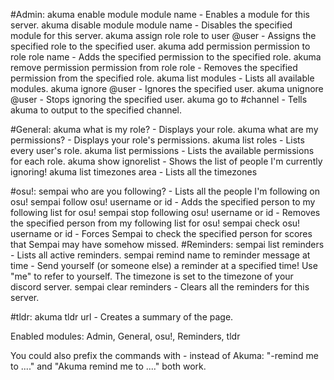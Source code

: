 #Admin:
akuma enable module module name - Enables a module for this server.
akuma disable module module name - Disables the specified module for this server.
akuma assign role role to user @user - Assigns the specified role to the specified user.
akuma add permission permission to role role name - Adds the specified permission to the specified role.
akuma remove permission permission from role role - Removes the specified permission from the specified role.
akuma list modules - Lists all available modules.
akuma ignore @user - Ignores the specified user.
akuma unignore @user - Stops ignoring the specified user.
akuma go to #channel - Tells akuma to output to the specified channel.

#General:
akuma what is my role? - Displays your role.
akuma what are my permissions? - Displays your role's permissions.
akuma list roles - Lists every user's role.
akuma list permissions - Lists the available permissions for each role.
akuma show ignorelist - Shows the list of people I'm currently ignoring!
akuma list timezones area - Lists all the timezones

#osu!:
sempai who are you following? - Lists all the people I'm following on osu!
sempai follow osu! username or id - Adds the specified person to my following list for osu!
sempai stop following osu! username or id - Removes the specified person from my following list for osu!
sempai check osu! username or id - Forces Sempai to check the specified person for scores that Sempai may have somehow missed.
#Reminders:
sempai list reminders - Lists all active reminders.
sempai remind name  to reminder message  at time - Send yourself (or someone else) a reminder at a specified time! Use "me" to refer to yourself. The timezone is set to the timezone of your discord server.
sempai clear reminders - Clears all the reminders for this server.

#tldr:
akuma tldr url - Creates a summary of the page.

Enabled modules: Admin, General, osu!, Reminders, tldr

You could also prefix the commands with - instead of Akuma:
"-remind me to ...." and "Akuma remind me to ...." both work.